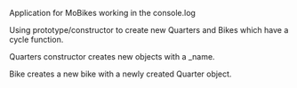 Application for MoBikes working in the console.log

Using prototype/constructor to create new Quarters and Bikes which have a cycle function.

Quarters constructor creates new objects with a _name.

Bike creates a new bike with a newly created Quarter object.

